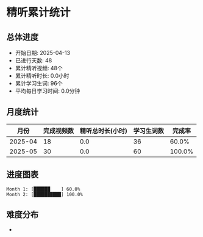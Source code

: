 # 精听累计统计

## 总体进度

- 开始日期: 2025-04-13
- 已进行天数: 48
- 累计精听视频: 48个
- 累计精听时长: 0.0小时
- 累计学习生词: 96个
- 平均每日学习时间: 0.0分钟

## 月度统计

| 月份 | 完成视频数 | 精听总时长(小时) | 学习生词数 | 完成率 |
|-----|-----------|----------------|----------|-------|
| 2025-04 | 18 | 0.0 | 36 | 60.0% |
| 2025-05 | 30 | 0.0 | 60 | 100.0% |

## 进度图表

```
Month 1: [██████    ] 60.0%
Month 2: [██████████] 100.0%
```

## 难度分布

- [简单/中等/困难]: 48 (100.0%)